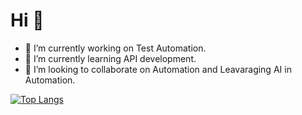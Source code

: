 # Hi :wave:

- 🔭 I’m currently working on Test Automation.
- 🌱 I’m currently learning API development.
- 👯 I’m looking to collaborate on Automation and Leavaraging AI in Automation.

[![Top Langs](https://github-readme-stats.vercel.app/api/top-langs/?username=Balaji028&layout=pie)](https://github.com/Balaji28/github-readme-stats)





